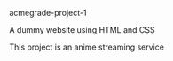 acmegrade-project-1

A dummy website using HTML and CSS

This project is an anime streaming service 

